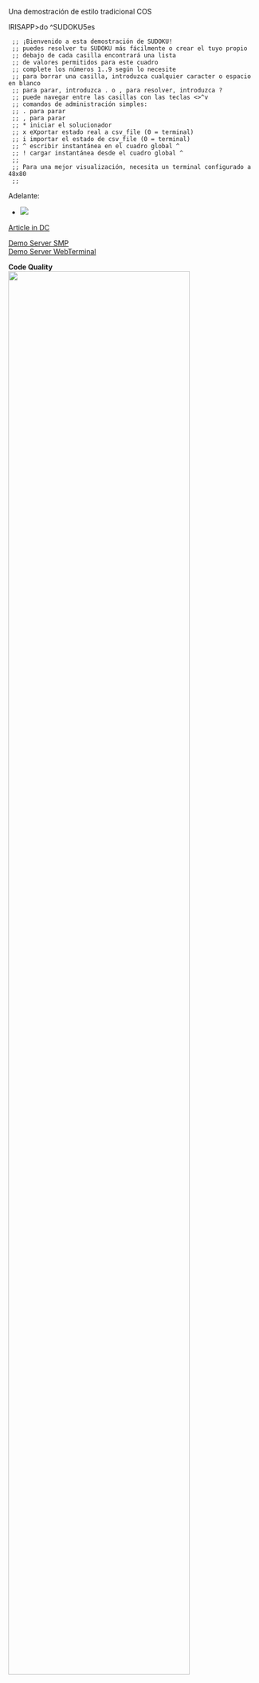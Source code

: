 Una demostración de estilo tradicional COS

IRISAPP>do ^SUDOKU5es
  
     ;; ¡Bienvenido a esta demostración de SUDOKU!
     ;; puedes resolver tu SUDOKU más fácilmente o crear el tuyo propio
     ;; debajo de cada casilla encontrará una lista
     ;; de valores permitidos para este cuadro
     ;; complete los números 1..9 según lo necesite
     ;; para borrar una casilla, introduzca cualquier caracter o espacio en blanco
     ;; para parar, introduzca . o , para resolver, introduzca ?
     ;; puede navegar entre las casillas con las teclas <>^v
     ;; comandos de administración simples:
     ;; . para parar
     ;; , para parar
     ;; * iniciar el solucionador
     ;; x eXportar estado real a csv_file (0 = terminal)
     ;; i importar el estado de csv_file (0 = terminal)
     ;; ^ escribir instantánea en el cuadro global ^
     ;; ! cargar instantánea desde el cuadro global ^
     ;;
     ;; Para una mejor visualización, necesita un terminal configurado a 48x80
     ;;
Adelante:  

- ![](https://github.com/isc-at/SUDOKU-es/blob/master/SUDOKU3es.jpg?raw=true)  

[Article in DC](https://es.community.intersystems.com/post/demo-de-sudoku)

[Demo Server SMP](https://sudoku-es.demo.community.intersystems.com/csp/sys/UtilHome.csp)    
[Demo Server WebTerminal](https://sudoku-es.demo.community.intersystems.com/terminal/)   

**Code Quality**    
<img width="85%" src="https://openexchange.intersystems.com/mp/img/packages/812/screenshots/0nbvkbgqswplwt1wsojzoowtjcy.jpg">
